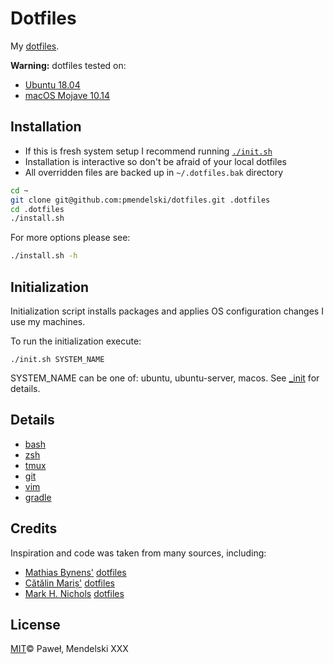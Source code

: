 # Dotfiles

My [dotfiles](https://dotfiles.github.io/).

**Warning:** dotfiles tested on:
- [Ubuntu 18.04](http://www.ubuntu.com/)
- [macOS Mojave 10.14](https://www.apple.com/lae/macos/mojave/)

## Installation

* If this is fresh system setup I recommend running [`./init.sh`](#initialization)
* Installation is interactive so don't be afraid of your local dotfiles
* All overridden files are backed up in `~/.dotfiles.bak` directory

```sh
cd ~
git clone git@github.com:pmendelski/dotfiles.git .dotfiles
cd .dotfiles
./install.sh
```

For more options please see:
```sh
./install.sh -h
```

## Initialization

Initialization script installs packages and applies OS configuration changes I use my machines.

To run the initialization execute:

```
./init.sh SYSTEM_NAME
```

SYSTEM_NAME can be one of: ubuntu, ubuntu-server, macos. See [_init](./_init_) for details.


## Details

- [bash](./bash)
- [zsh](./zsh)
- [tmux](./tmux)
- [git](./git)
- [vim](./vim)
- [gradle](./gradle)

## Credits

Inspiration and code was taken from many sources, including:

* [Mathias Bynens'](https://github.com/mathiasbynens)
  [dotfiles](https://github.com/mathiasbynens/dotfiles)
* [Cătălin Mariș'](https://github.com/alrra)
  [dotfiles](https://github.com/alrra/dotfiles)
* [Mark H. Nichols](https://github.com/zanshin)
  [dotfiles](http://zanshin.net/2013/02/02/zsh-configuration-from-the-ground-up/)

## License

[MIT](LICENSE)© Paweł‚ Mendelski
XXX
